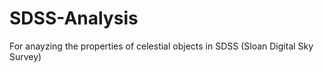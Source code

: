 # SDSS-Analysis
For anayzing the properties of celestial objects in SDSS (Sloan Digital Sky Survey)
